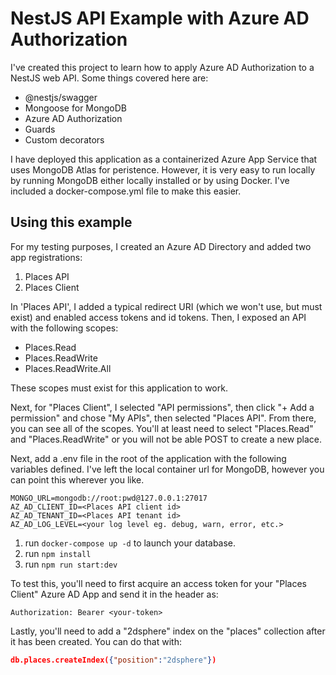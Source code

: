 # NestJS API Example with Azure AD Authorization

I've created this project to learn how to apply Azure AD Authorization to a NestJS web API.  Some things covered here are:

* @nestjs/swagger
* Mongoose for MongoDB
* Azure AD Authorization
* Guards
* Custom decorators

I have deployed this application as a containerized Azure App Service that uses MongoDB Atlas for peristence.  However, it is very easy to run locally by running MongoDB either locally installed or by using Docker.  I've included a docker-compose.yml file to make this easier.

## Using this example

For my testing purposes, I created an Azure AD Directory and added two app registrations:

1. Places API 
2. Places Client

In 'Places API', I added a typical redirect URI (which we won't use, but must exist) and enabled access tokens and id tokens.  Then, I exposed an API with the following scopes:

* Places.Read
* Places.ReadWrite
* Places.ReadWrite.All

These scopes must exist for this application to work.  

Next, for "Places Client", I selected "API permissions", then click "+ Add a permission" and chose "My APIs", then selected "Places API".  From there, you can see all of the scopes.  You'll at least need to select "Places.Read" and "Places.ReadWrite" or you will not be able POST to create a new place.

Next, add a .env file in the root of the application with the following variables defined.  I've left the local container url for MongoDB, however you can point this wherever you like.

```
MONGO_URL=mongodb://root:pwd@127.0.0.1:27017
AZ_AD_CLIENT_ID=<Places API client id>
AZ_AD_TENANT_ID=<Places API tenant id>
AZ_AD_LOG_LEVEL=<your log level eg. debug, warn, error, etc.>
```

1. run ```docker-compose up -d``` to launch your database.
2. run ```npm install```
3. run ```npm run start:dev```

To test this, you'll need to first acquire an access token for your "Places Client" Azure AD App and send it in the header as:

```
Authorization: Bearer <your-token>
```

Lastly, you'll need to add a "2dsphere" index on the "places" collection after it has been created.  You can do that with:

```json
db.places.createIndex({"position":"2dsphere"})
```